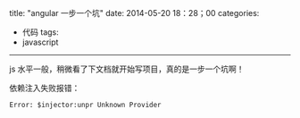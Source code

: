 title: "angular 一步一个坑"
date: 2014-05-20 18：28；00
categories:
- 代码
tags:
- javascript
---
js 水平一般，稍微看了下文档就开始写项目，真的是一步一个坑啊！

依赖注入失败报错：

```
Error: $injector:unpr Unknown Provider
```
